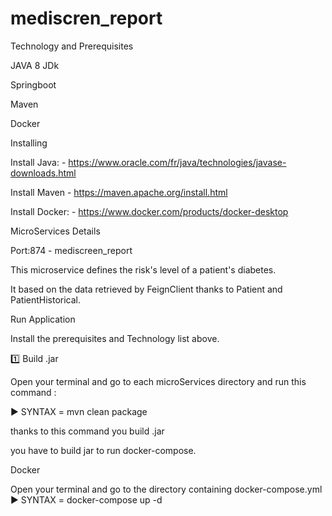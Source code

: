 # mediscren_report

Technology and Prerequisites

JAVA 8 JDk

Springboot

Maven

Docker

Installing

Install Java: - https://www.oracle.com/fr/java/technologies/javase-downloads.html

Install Maven - https://maven.apache.org/install.html

Install Docker: - https://www.docker.com/products/docker-desktop

MicroServices Details

Port:874 - mediscreen_report

This microservice defines the risk's level of a patient's diabetes. 

It based on the data retrieved by FeignClient thanks to Patient and PatientHistorical.




Run Application

Install the prerequisites and Technology list above.

1️⃣ Build .jar

Open your terminal and go to each microServices directory and run this command :


▶️ SYNTAX = mvn clean package


thanks to this command you build .jar


you have to build jar to run docker-compose.


Docker


Open your terminal and go to the directory containing docker-compose.yml
▶️ SYNTAX = docker-compose up -d

